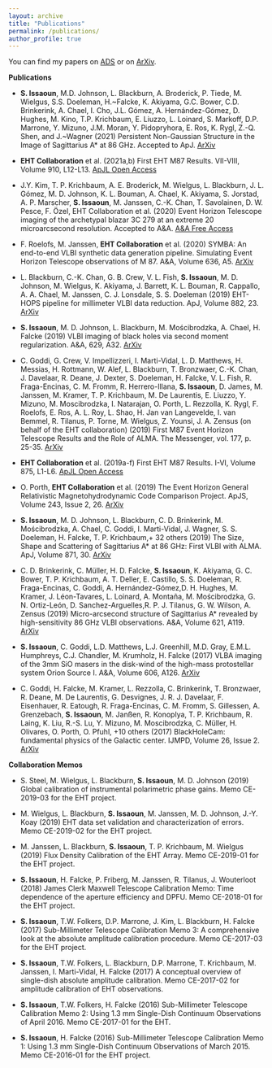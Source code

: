 ```yaml
---
layout: archive
title: "Publications"
permalink: /publications/
author_profile: true
---
```


You can find my papers on [ADS](https://ui.adsabs.harvard.edu/search/filter_database_fq_database=OR&filter_database_fq_database=database%3A%22astronomy%22&format=SHORT&fq=%7B!type%3Daqp%20v%3D%24fq_database%7D&fq_database=(database%3A%22astronomy%22)&q=author%3A(%22Issaoun%2C%20S.%22)&sort=score%20desc%2C%20bibcode%20desc&unprocessed_parameter=qform&unprocessed_parameter=adsobj_query&p_=0) or on [ArXiv](https://arxiv.org/search/?searchtype=author&query=Issaoun%2C+S). 

**Publications** 

- **S. Issaoun**, M.D. Johnson, L. Blackburn, A. Broderick, P. Tiede, M. Wielgus, S.S. Doeleman, H.~Falcke, K. Akiyama, G.C. Bower, C.D. Brinkerink, A. Chael, I. Cho, J.L. Gómez, A. Hernández-Gómez, D. Hughes, M. Kino, T.P. Krichbaum, E. Liuzzo, L. Loinard, S. Markoff, D.P. Marrone, Y. Mizuno, J.M. Moran, Y. Pidopryhora, E. Ros, K. Rygl, Z.-Q. Shen, and J.~Wagner (2021) Persistent Non-Gaussian Structure in the Image of Sagittarius A* at 86 GHz. Accepted to ApJ. [ArXiv](https://arxiv.org/abs/2104.07610)

- **EHT Collaboration** et al. (2021a,b) First EHT M87 Results. VII-VIII,  Volume 910, L12-L13. [ApJL Open Access](https://iopscience.iop.org/journal/2041-8205/page/Focus_on_EHT) 
 
- J.Y. Kim, T. P. Krichbaum, A. E. Broderick, M. Wielgus, L. Blackburn, J. L. Gómez, M. D. Johnson, K. L. Bouman, A. Chael, K. Akiyama, S. Jorstad, A. P. Marscher, **S. Issaoun**, M. Janssen, C.-K. Chan, T. Savolainen, D. W. Pesce, F. Özel, EHT Collaboration et al. (2020) Event Horizon Telescope imaging of the archetypal blazar 3C 279 at an extreme 20 microarcsecond resolution. Accepted to A&A. [A&A Free Access](https://www.aanda.org/articles/aa/pdf/forth/aa37493-20.pdf)

- F. Roelofs, M. Janssen, **EHT Collaboration** et al. (2020) SYMBA: An end-to-end VLBI synthetic data generation pipeline. Simulating Event Horizon Telescope observations of M 87. A&A, Volume 636, A5. [ArXiv](https://arxiv.org/abs/2004.01161)

- L. Blackburn, C.-K. Chan, G. B. Crew, V. L. Fish, **S. Issaoun**, M. D. Johnson, M. Wielgus, K. Akiyama, J. Barrett, K. L. Bouman, R. Cappallo, A. A. Chael, M. Janssen, C. J. Lonsdale, S. S. Doeleman (2019) EHT-HOPS pipeline for millimeter VLBI data reduction. ApJ, Volume 882,  23. [ArXiv](https://arxiv.org/abs/1903.08832)

- **S. Issaoun**, M. D. Johnson, L. Blackburn, M. Mościbrodzka, A. Chael, H. Falcke (2019) VLBI imaging of black holes via second moment regularization.  A&A, 629, A32. [ArXiv](https://arxiv.org/abs/1908.01296)

- C. Goddi, G. Crew, V. Impellizzeri, I. Marti-Vidal, L. D. Matthews, H. Messias, H. Rottmann, W. Alef, L. Blackburn, T. Bronzwaer, C.-K. Chan, J. Davelaar, R. Deane, J. Dexter, S. Doeleman, H. Falcke, V. L. Fish, R. Fraga-Encinas, C. M. Fromm, R. Herrero-Illana, **S. Issaoun**, D. James, M. Janssen, M. Kramer, T. P. Krichbaum, M. De Laurentis, E. Liuzzo, Y. Mizuno, M. Moscibrodzka, I. Natarajan, O. Porth, L. Rezzolla, K. Rygl, F. Roelofs, E. Ros, A. L. Roy, L. Shao, H. Jan van Langevelde, I. van Bemmel, R. Tilanus, P. Torne, M. Wielgus, Z. Younsi, J. A. Zensus (on behalf of the EHT collaboration) (2019) First M87 Event Horizon Telescope Results and the Role of ALMA. The Messenger, vol. 177, p. 25-35. [ArXiv](https://arxiv.org/abs/1910.10193)

- **EHT Collaboration** et al. (2019a-f) First EHT M87 Results. I-VI,  Volume 875, L1-L6. [ApJL Open Access](https://iopscience.iop.org/journal/2041-8205/page/Focus_on_EHT) 

- O. Porth, **EHT Collaboration** et al. (2019) The Event Horizon General Relativistic Magnetohydrodynamic Code Comparison Project. ApJS, Volume 243, Issue 2, 26. [ArXiv](https://arxiv.org/abs/1904.04923)

- **S. Issaoun**, M. D. Johnson, L. Blackburn, C. D. Brinkerink, M.  Mościbrodzka, A. Chael, C. Goddi, I. Marti-Vidal, J. Wagner, S. S. Doeleman, H. Falcke, T. P. Krichbaum,+ 32 others (2019) The Size, Shape and Scattering of Sagittarius A* at 86 GHz: First VLBI with ALMA. ApJ, Volume 871, 30. [ArXiv](https://arxiv.org/abs/1901.06226)

- C. D. Brinkerink,  C. Müller, H. D. Falcke, **S. Issaoun**, K. Akiyama, G. C. Bower, T. P. Krichbaum, A. T. Deller, E. Castillo, S. S. Doeleman, R. Fraga-Encinas, C. Goddi, A. Hernández-Gómez,D. H. Hughes, M. Kramer, J. Léon-Tavares, L. Loinard, A. Montaña, M. Mościbrodzka, G. N. Ortiz-León, D. Sanchez-Arguelles,R. P. J. Tilanus, G. W. Wilson, A. Zensus (2019) Micro-arcsecond structure of Sagittarius A* revealed by high-sensitivity 86 GHz VLBI observations. A&A, Volume 621, A119. [ArXiv](https://arxiv.org/abs/1811.08394)

- **S. Issaoun**, C. Goddi, L.D. Matthews, L.J. Greenhill, M.D. Gray, E.M.L. Humphreys, C.J. Chandler, M. Krumholz, H. Falcke (2017) VLBA imaging of the 3mm SiO masers in the disk-wind of the high-mass protostellar system Orion Source I. A&A, Volume 606, A126. [ArXiv](https://arxiv.org/abs/1707.07455)

- C. Goddi, H. Falcke, M. Kramer, L. Rezzolla, C. Brinkerink, T. Bronzwaer, R. Deane, M. De Laurentis, G. Desvignes, J. R. J. Davelaar, F. Eisenhauer, R. Eatough, R. Fraga-Encinas, C. M. Fromm, S. Gillessen, A. Grenzebach, **S. Issaoun**, M. Janßen, R. Konoplya, T. P. Krichbaum, R. Laing, K. Liu, R.-S. Lu, Y. Mizuno, M. Moscibrodzka, C. Müller, H. Olivares, O. Porth, O. Pfuhl, +10 others (2017) BlackHoleCam: fundamental physics of the Galactic center. IJMPD, Volume 26, Issue 2. [ArXiv](https://arxiv.org/abs/1606.08879)


**Collaboration Memos**
- S. Steel, M. Wielgus, L. Blackburn, **S. Issaoun**, M. D. Johnson (2019) Global calibration of instrumental polarimetric phase gains. Memo CE-2019-03 for the EHT project. 

- M. Wielgus, L. Blackburn, **S. Issaoun**, M. Janssen, M. D. Johnson, J.-Y. Koay (2019) EHT data set validation and characterization of errors. Memo CE-2019-02 for the EHT project. 

- M. Janssen, L. Blackburn, **S. Issaoun**, T. P. Krichbaum, M. Wielgus (2019) Flux Density Calibration of the EHT Array. Memo CE-2019-01 for the EHT project. 

- **S. Issaoun**, H. Falcke, P. Friberg, M. Janssen, R. Tilanus, J. Wouterloot (2018) James Clerk Maxwell Telescope Calibration Memo: Time dependence of the aperture efficiency and DPFU. Memo CE-2018-01 for the EHT project.

- **S. Issaoun**, T.W. Folkers, D.P. Marrone, J. Kim, L. Blackburn, H. Falcke (2017) Sub-Millimeter Telescope Calibration Memo 3: A comprehensive look at the absolute amplitude calibration procedure. Memo CE-2017-03 for the EHT project.

- **S. Issaoun**, T.W. Folkers, L. Blackburn, D.P. Marrone, T. Krichbaum, M. Janssen, I. Marti-Vidal, H. Falcke (2017) A conceptual overview of single-dish absolute amplitude calibration. Memo CE-2017-02 for amplitude calibration of EHT observations.

- **S. Issaoun**, T.W. Folkers, H. Falcke (2016) Sub-Millimeter Telescope Calibration Memo 2: Using 1.3 mm Single-Dish Continuum Observations of April 2016. Memo CE-2017-01 for the EHT.

- **S. Issaoun**, H. Falcke (2016) Sub-Millimeter Telescope Calibration Memo 1: Using 1.3 mm Single-Dish Continuum Observations of March 2015. Memo CE-2016-01 for the EHT project.
